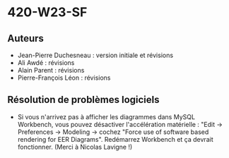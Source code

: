 # 420-W23-SF

## Auteurs

- Jean-Pierre Duchesneau : version initiale et révisions 
- Ali Awdé : révisions
- Alain Parent : révisions
- Pierre-François Léon : révisions

## Résolution de problèmes logiciels

- Si vous n'arrivez pas à afficher les diagrammes dans MySQL Workbench, vous pouvez désactiver l'accélération matérielle : "Edit -> Preferences -> Modeling -> cochez "Force use of software based rendering for EER Diagrams". Redémarrez Workbench et ça devrait fonctionner. (Merci à Nicolas Lavigne !)
